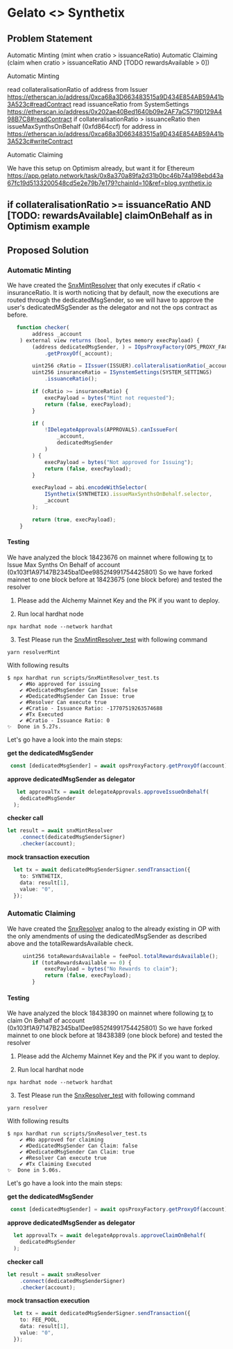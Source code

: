 # Gelato <> Synthetix

## Problem Statement

Automatic Minting (mint when cratio > issuanceRatio)
Automatic Claiming (claim when cratio > issuanceRatio AND [TODO rewardsAvailable > 0])
 
Automatic Minting

read collateralisationRatio of address from Issuer https://etherscan.io/address/0xca68a3D663483515a9D434E854AB59A41b3A523c#readContract
read issuanceRatio from SystemSettings https://etherscan.io/address/0x202ae40Bed1640b09e2AF7aC5719D129A498B7C8#readContract
if  collateralisationRatio > issuanceRatio then
issueMaxSynthsOnBehalf (0xfd864ccf)  for address in https://etherscan.io/address/0xca68a3D663483515a9D434E854AB59A41b3A523c#writeContract 


Automatic Claiming


We have this setup on Optimism already, but want it for Ethereum https://app.gelato.network/task/0x8a370a89fa2d31b0bc46b74a198ebd43a67fc19d5133200548cd5e2e79b7e179?chainId=10&ref=blog.synthetix.io

if  collateralisationRatio >= issuanceRatio  AND [TODO: rewardsAvailable]
claimOnBehalf as in Optimism example
---

## Proposed Solution

### Automatic Minting

We have created the [SnxMintResolver](./contracts/SnxMintResolver.sol) that only executes if cRatio < insuranceRatio. It is worth noticing that by default, now the executions are routed through the dedicatedMsgSender, so we will have to approve the user's dedicatedMSgSender as the delegator and not the ops contract as before.

```typescript
   function checker(
        address _account
    ) external view returns (bool, bytes memory execPayload) {
        (address dedicatedMsgSender, ) = IOpsProxyFactory(OPS_PROXY_FACTORY)
            .getProxyOf(_account);

        uint256 cRatio = IIssuer(ISSUER).collateralisationRatio(_account);
        uint256 insuranceRatio = ISynstemSettings(SYSTEM_SETTINGS)
            .issuanceRatio();

        if (cRatio >= insuranceRatio) {
            execPayload = bytes("Mint not requested");
            return (false, execPayload);
        }

        if (
            !IDelegateApprovals(APPROVALS).canIssueFor(
                _account,
                dedicatedMsgSender
            )
        ) {
            execPayload = bytes("Not approved for Issuing");
            return (false, execPayload);
        }

        execPayload = abi.encodeWithSelector(
            ISynthetix(SYNTHETIX).issueMaxSynthsOnBehalf.selector,
            _account
        );

        return (true, execPayload);
    }
```

#### Testing

We have analyzed the block 18423676 on mainnet where following [tx](https://etherscan.io/tx/0x0313587fa285937ebb322ad40dc464123d2272d37b6d6b81b08b3caad5dd9989) to Issue Max Synths On Behalf of account (0x103f1A97147B2345ba1Dee9852f4991754425801)
So we have forked mainnet to one block before at 18423675 (one block before) and tested the resolver

1) Please add the Alchemy Mainnet Key and the PK if you want to deploy.

2) Run local hardhat node

```
npx hardhat node --network hardhat
```

3) Test
Please run the [SnxMintResolver_test](./scripts/SnxMintResolver_test.ts) with following command

```
yarn resolverMint
```
With following results
```shell
$ npx hardhat run scripts/SnxMintResolver_test.ts
    ✔ #No approved for issuing
    ✔ #DedicatedMsgSender Can Issue: false
    ✔ #DedicatedMsgSender Can Issue: true
    ✔ #Resolver Can execute true
    ✔ #Cratio - Issuance Ratio: -17707519263574688
    ✔ #Tx Executed
    ✔ #Cratio - Issuance Ratio: 0
✨  Done in 5.27s.
```
Let's go have a look into the main steps:

**get the dedicatedMsgSender**
```typescript
 const [dedicatedMsgSender] = await opsProxyFactory.getProxyOf(account);
```

**approve dedicatedMsgSender as delegator**
```typescript
   let approvalTx = await delegateApprovals.approveIssueOnBehalf(
    dedicatedMsgSender
  );
```

**checker call**
```typescript
let result = await snxMintResolver
    .connect(dedicatedMsgSenderSigner)
    .checker(account);
```

**mock transaction execution**
```typescript
  let tx = await dedicatedMsgSenderSigner.sendTransaction({
    to: SYNTHETIX,
    data: result[1],
    value: "0",
  });
```

### Automatic Claiming

We have created the [SnxResolver](./contracts/SnxResolver.sol) analog to the already existing in OP with the only amendments of using the dedicatedMsgSender as described above and the totalRewardsAvailable check.

```typescript
     uint256 totaRewardsAvailable = feePool.totalRewardsAvailable();
        if (totaRewardsAvailable == 0) {
            execPayload = bytes("No Rewards to claim");
            return (false, execPayload);
        }
```

#### Testing

We have analyzed the block 18438390 on mainnet where following [tx](https://etherscan.io/tx/0x41b080fbb5d2649901d42726257792b27a705d786529932434655feea754ac0f) to claim On Behalf of account (0x103f1A97147B2345ba1Dee9852f4991754425801)
So we have forked mainnet to one block before at 18438389 (one block before) and tested the resolver

1) Please add the Alchemy Mainnet Key and the PK if you want to deploy.

2) Run local hardhat node

```
npx hardhat node --network hardhat
```

3)  Test
Please run the [SnxResolver_test](./scripts/SnxResolver_test.ts) with following command

```
yarn resolver
```
With following results
```shell
$ npx hardhat run scripts/SnxResolver_test.ts
    ✔ #No approved for claiming
    ✔ #DedicatedMsgSender Can Claim: false
    ✔ #DedicatedMsgSender Can Claim: true
    ✔ #Resolver Can execute true
    ✔ #Tx Claiming Executed
✨  Done in 5.06s.
```
Let's go have a look into the main steps:

**get the dedicatedMsgSender**
```typescript
 const [dedicatedMsgSender] = await opsProxyFactory.getProxyOf(account);
```

**approve dedicatedMsgSender as delegator**
```typescript
  let approvalTx = await delegateApprovals.approveClaimOnBehalf(
    dedicatedMsgSender
  );
```

**checker call**
```typescript
let result = await snxResolver
    .connect(dedicatedMsgSenderSigner)
    .checker(account);
```

**mock transaction execution**
```typescript
  let tx = await dedicatedMsgSenderSigner.sendTransaction({
    to: FEE_POOL,
    data: result[1],
    value: "0",
  });

```

